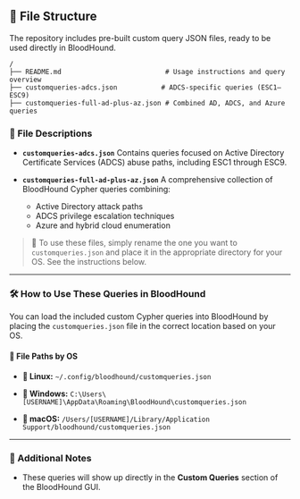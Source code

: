## 📁 File Structure

The repository includes pre-built custom query JSON files, ready to be used directly in BloodHound.

```
/
├── README.md                          # Usage instructions and query overview
├── customqueries-adcs.json           # ADCS-specific queries (ESC1–ESC9)
├── customqueries-full-ad-plus-az.json # Combined AD, ADCS, and Azure queries
```

### 📄 File Descriptions

* **`customqueries-adcs.json`**
  Contains queries focused on Active Directory Certificate Services (ADCS) abuse paths, including ESC1 through ESC9.

* **`customqueries-full-ad-plus-az.json`**
  A comprehensive collection of BloodHound Cypher queries combining:

  * Active Directory attack paths
  * ADCS privilege escalation techniques
  * Azure and hybrid cloud enumeration

> 🔧 To use these files, simply rename the one you want to `customqueries.json` and place it in the appropriate directory for your OS. See the instructions below.

---

### 🛠 How to Use These Queries in BloodHound

You can load the included custom Cypher queries into BloodHound by placing the `customqueries.json` file in the correct location based on your OS.

#### 📂 File Paths by OS

* **🔹 Linux:**
  `~/.config/bloodhound/customqueries.json`

* **🔹 Windows:**
  `C:\Users\[USERNAME]\AppData\Roaming\BloodHound\customqueries.json`

* **🔹 macOS:**
  `/Users/[USERNAME]/Library/Application Support/bloodhound/customqueries.json`

---

### 📘 Additional Notes

* These queries will show up directly in the **Custom Queries** section of the BloodHound GUI.
